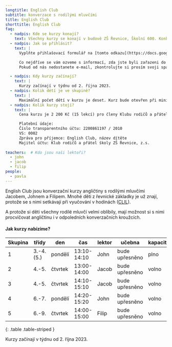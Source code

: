 ```yaml
---
longtitle: English Club
subtitle: konverzace s rodilými mluvčími
title: English Club
shorttitle: English Club
faq:
  - nadpis: Kde se kurzy konají? 
    text: Všechny kurzy se konají v budově ZŠ Řevnice, Školní 600. Konkrétní učebnu upřesníme před zahájením kurzů. 
  - nadpis: Jak se přihlásit?
    text: |
      Vyplňte přihlašovací formulář na [tomto odkazu](https://docs.google.com/forms/d/e/1FAIpQLSf-OhP-dppwu9H5PUFCWZi-1vV_w6bobsuwd7ZWFag9iGCjzQ/viewform?usp=pp_url).

      Co nejdříve se vám ozveme s informací, zda jste byli zařazeni do kurzu (maximální počet dětí v kurzu je deset).  
      Pokud od nás nedostanete e-mail, zkontrolujte si prosím svoji spamovou schránku. 

  - nadpis: Kdy kurzy začínají?
    text: |
      Kurzy začínají v týdnu od 2. října 2023.
  - nadpis: Kolik dětí je ve skupině? 
    text: |
      Maximální počet dětí v kurzu je deset. Kurz bude otevřen při minimálním počtu šesti dětí. 
  - nadpis: Kolik kurzy stojí? 
    text: |
      Cena kurzu je 2 200 Kč (15 lekcí) pro členy Klubu rodičů a přátel školy ZŠ Řevnice, 2 500 Kč pro nečleny.

      Platební údaje:  
      Číslo transparentního účtu: 2200861197 / 2010  
      VS: 0002  
      Zpráva pro příjemce: English Club, název dítěte  
      Majitel účtu: Klub rodičů a přátel školy ZŠ Řevnice, z.s.
      
teachers:  # Kdo jsou naši lektoři?
  - john
  - jacob
  - filip
people:
  - pavla
---
```

English Club jsou konverzační kurzy angličtiny s rodilými mluvčími Jacobem, Johnem a Filipem.  Mnohé děti z řevnické základky je už znají, protože se s nimi setkávají při vyučování v hodinách ([CLIL](/aktivity/clil)).

A protože si děti všechny rodilé mluvčí velmi oblíbily, mají možnost si s nimi procvičovat angličtinu i v odpoledních konverzačních kroužcích. 

#### Jak kurzy nabízíme?

| Skupina | třídy      | den     | čas          | lektor | učebna          | kapacita |
|---------|------------|---------|--------------|--------|-----------------|----------|
| 1       | 3.-4. (5.) | pondělí | 13:10-14:10  | John	 | bude upřesněno  | plno    |
| 2       | 4.-5.      | čtvrtek | 13:00-14:00  | Jacob	 | bude upřesněno  | volno    |
| 3       | 4.-5.      | čtvrtek | 14:10-15:10  | Jacob  | bude upřesněno  | volno    |
| 4       | 6.-7.      | pondělí | 14:20-15:20  | John   | bude upřesněno  | volno    |
| 5       | 6.-9.      | čtvrtek | 14:00-15:00  | Filip	 | bude upřesněno  | volno    |
{: .table .table-striped }

Kurzy začínají v týdnu od 2. října 2023.
 
